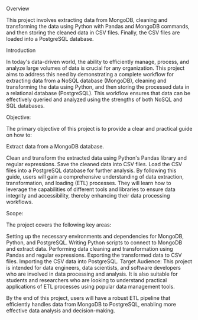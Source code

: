 Overview

This project involves extracting data from MongoDB, cleaning and transforming the data using Python with Pandas and MongoDB commands, and then storing the cleaned data in CSV files. Finally, the CSV files are loaded into a PostgreSQL database.

Introduction

In today's data-driven world, the ability to efficiently manage, process, and analyze large volumes of data is crucial for any organization. This project aims to address this need by demonstrating a complete workflow for extracting data from a NoSQL database (MongoDB), cleaning and transforming the data using Python, and then storing the processed data in a relational database (PostgreSQL). This workflow ensures that data can be effectively queried and analyzed using the strengths of both NoSQL and SQL databases.

Objective: 

The primary objective of this project is to provide a clear and practical guide on how to:

Extract data from a MongoDB database.

Clean and transform the extracted data using Python's Pandas library and regular expressions.
Save the cleaned data into CSV files.
Load the CSV files into a PostgreSQL database for further analysis.
By following this guide, users will gain a comprehensive understanding of data extraction, transformation, and loading (ETL) processes. They will learn how to leverage the capabilities of different tools and libraries to ensure data integrity and accessibility, thereby enhancing their data processing workflows.

Scope: 

The project covers the following key areas:

Setting up the necessary environments and dependencies for MongoDB, Python, and PostgreSQL.
Writing Python scripts to connect to MongoDB and extract data.
Performing data cleaning and transformation using Pandas and regular expressions.
Exporting the transformed data to CSV files.
Importing the CSV data into PostgreSQL.
Target Audience: This project is intended for data engineers, data scientists, and software developers who are involved in data processing and analysis. It is also suitable for students and researchers who are looking to understand practical applications of ETL processes using popular data management tools.

By the end of this project, users will have a robust ETL pipeline that efficiently handles data from MongoDB to PostgreSQL, enabling more effective data analysis and decision-making.